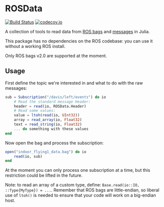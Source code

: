 # ROSData

[![Build Status](https://travis-ci.org/damiendr/ROSData.jl.svg?branch=master)](https://travis-ci.org/damiendr/ROSData.jl) [![codecov.io](http://codecov.io/github/damiendr/ROSData.jl/coverage.svg?branch=master)](http://codecov.io/github/damiendr/ROSData.jl?branch=master)

A collection of tools to read data from [ROS bags](http://wiki.ros.org/Bags/) and [messages](http://wiki.ros.org/Messages) in Julia.

This package has no dependencies on the ROS codebase: you can use it without a working ROS install.

Only ROS bags v2.0 are supported at the moment.

## Usage

First define the topic we're interested in and what to do with the raw messages:
```julia
sub = Subscription("/davis/left/events") do io
    # Read the standard message Header:
    header = read(io, ROSData.Header)
    # Read some values:
    value = ltoh(read(io, UInt32))
    array = read_array(io, Float32)
    text = read_string(io, Float32)
    ... do something with these values
end
```

Now open the bag and process the subscription:
```julia
open("indoor_flying1_data.bag") do io
    read(io, sub)
end
```

At the moment you can only process one subscription at a time, but this restriction could be lifted in the future.

Note: to read an array of a custom type, define: `Base.read(io::IO, ::Type{MyType}) = ...`. Remember that ROS bags are little-endian, so liberal use of `ltoh()` is needed to ensure that your code will work on a big-endian host.

